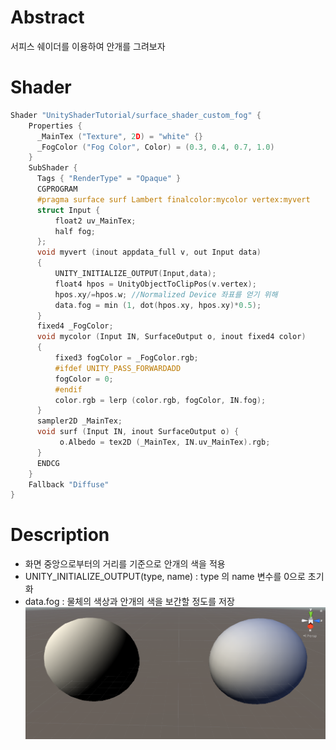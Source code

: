 # Abstract

서피스 쉐이더를 이용하여 안개를 그려보자

# Shader

```c
Shader "UnityShaderTutorial/surface_shader_custom_fog" {
	Properties {
      _MainTex ("Texture", 2D) = "white" {}
      _FogColor ("Fog Color", Color) = (0.3, 0.4, 0.7, 1.0)
    }
    SubShader {
      Tags { "RenderType" = "Opaque" }
      CGPROGRAM
      #pragma surface surf Lambert finalcolor:mycolor vertex:myvert
      struct Input {
          float2 uv_MainTex;
          half fog;
      };
      void myvert (inout appdata_full v, out Input data)
      {
          UNITY_INITIALIZE_OUTPUT(Input,data);
          float4 hpos = UnityObjectToClipPos(v.vertex);
          hpos.xy/=hpos.w; //Normalized Device 좌표를 얻기 위해
          data.fog = min (1, dot(hpos.xy, hpos.xy)*0.5);
      }
      fixed4 _FogColor;
      void mycolor (Input IN, SurfaceOutput o, inout fixed4 color)
      {
          fixed3 fogColor = _FogColor.rgb;
          #ifdef UNITY_PASS_FORWARDADD
          fogColor = 0;
          #endif
          color.rgb = lerp (color.rgb, fogColor, IN.fog);
      }
      sampler2D _MainTex;
      void surf (Input IN, inout SurfaceOutput o) {
           o.Albedo = tex2D (_MainTex, IN.uv_MainTex).rgb;
      }
      ENDCG
    } 
    Fallback "Diffuse"
}
```

# Description

* 화면 중앙으로부터의 거리를 기준으로 안개의 색을 적용
* UNITY_INITIALIZE_OUTPUT(type, name) : type 의 name 변수를 0으로 초기화
* data.fog : 물체의 색상과 안개의 색을 보간할 정도를 저장
![](fog.PNG)

